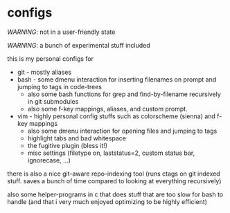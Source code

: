 # configs

*WARNING*: not in a user-friendly state

*WARNING*: a bunch of experimental stuff included

this is my personal configs for
* git - mostly aliases
* bash - some dmenu interaction for inserting filenames on prompt and jumping to tags in code-trees
  * also some bash functions for grep and find-by-filename recursively in git submodules
  * also some f-key mappings, aliases, and custom prompt.
* vim - highly personal config stuffs such as colorscheme (sienna) and f-key mappings
  * also some dmenu interaction for opening files and jumping to tags
  * highlight tabs and bad whitespace
  * the fugitive plugin (bless it!)
  * misc settings (filetype on, laststatus=2, custom status bar, ignorecase, ...)

there is also a nice git-aware repo-indexing tool (runs ctags on git indexed stuff. saves a bunch of time compared to looking at everything recursively)

also some helper-programs in c that does stuff that are too slow for bash to handle (and that i very much enjoyed optimizing to be highly efficient)


